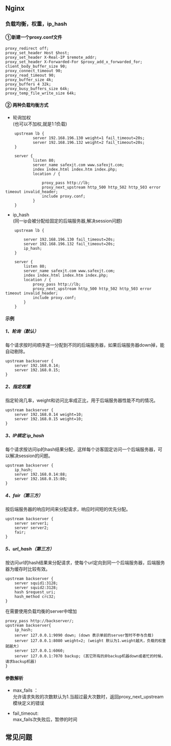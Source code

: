 ## Nginx

### 负载均衡，权重，ip_hash

#### ①新建一个proxy.conf文件

    proxy_redirect off;
    proxy_set_header Host $host;
    proxy_set_header X-Real-IP $remote_addr;
    proxy_set_header X-Forwarded-For $proxy_add_x_forwarded_for;
    client_body_buffer_size 90;
    proxy_connect_timeout 90;
    proxy_read_timeout 90;
    proxy_buffer_size 4k;
    proxy_buffers 4 32k;
    proxy_busy_buffers_size 64k;
    proxy_temp_file_write_size 64k;

#### ② 两种负载均衡方式 

- 轮询加权    
(也可以不加权,就是1:1负载)
```config
    upstream lb {
            server 192.168.196.130 weight=1 fail_timeout=20s;
            server 192.168.196.132 weight=2 fail_timeout=20s;
    }
    
    server {
            listen 80;
            server_name safexjt.com www.safexjt.com;
            index index.html index.htm index.php;
            location / {
            
                proxy_pass http://lb;
                proxy_next_upstream http_500 http_502 http_503 error timeout invalid_header;
                include proxy.conf;
            }
    }
```
     

- ip_hash  
(同一ip会被分配给固定的后端服务器,解决session问题)
```config
    upstream lb {
    
        server 192.168.196.130 fail_timeout=20s;
        server 192.168.196.132 fail_timeout=20s;
        ip_hash;
    }
    
    server {
        listen 80;
        server_name safexjt.com www.safexjt.com;
        index index.html index.htm index.php;
        location / {
            proxy_pass http://lb;
            proxy_next_upstream http_500 http_502 http_503 error timeout invalid_header;
            include proxy.conf;
        }
    }
```

#### 示例

##### 1、轮询（默认）
每个请求按时间顺序逐一分配到不同的后端服务器，如果后端服务器down掉，能自动剔除。 

    upstream backserver {
        server 192.168.0.14;
        server 192.168.0.15;
    }
    
##### 2、指定权重
指定轮询几率，weight和访问比率成正比，用于后端服务器性能不均的情况。 

    upstream backserver {
        server 192.168.0.14 weight=10;
        server 192.168.0.15 weight=10;
    }
    
##### 3、IP绑定 ip_hash
每个请求按访问ip的hash结果分配，这样每个访客固定访问一个后端服务器，可以解决session的问题。 

    upstream backserver {
        ip_hash;
        server 192.168.0.14:88;
        server 192.168.0.15:80;
    }
    
##### 4、fair（第三方）  
按后端服务器的响应时间来分配请求，响应时间短的优先分配。 

    upstream backserver {
        server server1;
        server server2;
        fair;
    }
    
##### 5、url_hash（第三方）
按访问url的hash结果来分配请求，使每个url定向到同一个后端服务器，后端服务器为缓存时比较有效。 

    upstream backserver {
        server squid1:3128;
        server squid2:3128;
        hash $request_uri;
        hash_method crc32;
    }
    
在需要使用负载均衡的server中增加 

    proxy_pass http://backserver/;
    upstream backserver{
        ip_hash;
        server 127.0.0.1:9090 down; (down 表示单前的server暂时不参与负载)
        server 127.0.0.1:8080 weight=2; (weight 默认为1.weight越大，负载的权重就越大)
        server 127.0.0.1:6060;
        server 127.0.0.1:7070 backup; (其它所有的非backup机器down或者忙的时候，请求backup机器)
    }
    
#### 参数解析    

- max_fails ：  
允许请求失败的次数默认为1.当超过最大次数时，返回proxy_next_upstream 模块定义的错误

- fail_timeout:  
max_fails次失败后，暂停的时间

## 常见问题